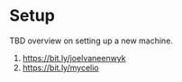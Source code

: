# Setup

TBD overview on setting up a new machine.

1. <https://bit.ly/joelvaneenwyk>
2. <https://bit.ly/mycelio>
